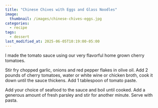 ```yaml
---
title: "Chinese Chives with Eggs and Glass Noodles"
image: 
  thumbnail: /images/chinese-chives-eggs.jpg
categories:
  - recipe
tags:
  - dessert
last_modified_at: 2025-06-05T10:19:00-05:00
---
```


I made the tomato sauce using our very flavorful home grown cherry tomatoes.

Stir fry chopped garlic, onions and red pepper flakes in olive oil. Add 2 pounds of cherry tomatoes, water or white wine or chicken broth, cook it down until the sauce thickens. Add 1 tablespoon of tomato paste.

Add your choice of seafood to the sauce and boil until cooked. Add a generous amount of fresh parsley and stir for another minute. Serve with pasta. 